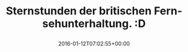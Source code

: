 ---
retweeted: false
source: <a href="http://mvilla.it/fenix" rel="nofollow">Fenix for Android</a>
entities:
  user_mentions: []
  urls: []
  symbols: []
  media:
  - expanded_url: https://twitter.com/bascht/status/686805538148106240/photo/1
    indices:
    - '52'
    - '75'
    url: https://t.co/wLGMVu5e4X
    media_url: http://pbs.twimg.com/media/CYgF_x3WwAAfTZ7.jpg
    id_str: '686805536449413120'
    id: '686805536449413120'
    media_url_https: https://pbs.twimg.com/media/CYgF_x3WwAAfTZ7.jpg
    sizes:
      large:
        w: '1280'
        h: '720'
        resize: fit
      medium:
        w: '1200'
        h: '675'
        resize: fit
      thumb:
        w: '150'
        h: '150'
        resize: crop
      small:
        w: '680'
        h: '383'
        resize: fit
    type: photo
    display_url: pic.twitter.com/wLGMVu5e4X
  hashtags: []
display_text_range:
- '0'
- '75'
favorite_count: '0'
id_str: '686805538148106240'
truncated: false
retweet_count: '0'
id: '686805538148106240'
possibly_sensitive: false
created_at: Tue Jan 12 07:02:55 +0000 2016
favorited: false
full_text: Sternstunden der britischen Fernsehunterhaltung. :D
lang: de
extended_entities:
  media:
  - expanded_url: https://twitter.com/bascht/status/686805538148106240/photo/1
    indices:
    - '52'
    - '75'
    url: https://t.co/wLGMVu5e4X
    media_url: http://pbs.twimg.com/media/CYgF_x3WwAAfTZ7.jpg
    id_str: '686805536449413120'
    id: '686805536449413120'
    media_url_https: https://pbs.twimg.com/media/CYgF_x3WwAAfTZ7.jpg
    sizes:
      large:
        w: '1280'
        h: '720'
        resize: fit
      medium:
        w: '1200'
        h: '675'
        resize: fit
      thumb:
        w: '150'
        h: '150'
        resize: crop
      small:
        w: '680'
        h: '383'
        resize: fit
    type: photo
    display_url: pic.twitter.com/wLGMVu5e4X
tags:
- pesos/twitter
date: '2016-01-12T07:02:55+00:00'
src: https://twitter.com/bascht/status/686805538148106240
original_url: https://twitter.com/bascht/status/686805538148106240
type: twitter_tweet
media_url: https://img.bascht.com/twitter/pbs.twimg.com/media/CYgF_x3WwAAfTZ7.jpg
text: Sternstunden der britischen Fernsehunterhaltung. :D
title: 'Sternstunden der britischen Fernsehunterhaltung. :D

  '

---